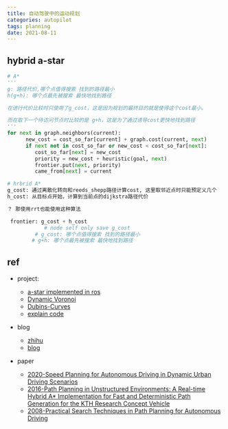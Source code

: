 ```yaml
---
title: 自动驾驶中的运动规划 
categories: autopilot
tags: planning
date: 2021-08-11
---
```


## hybrid a-star


```python
# A*
'''
g: 路径代价,哪个点值得搜索 找到的路径最小
h(g+h): 哪个点最先被搜索 最快地找到路径

在进行代价比较时只使用了g_cost，这是因为规划的最终目的就是使得这个cost最小。

而在取下一个待访问节点时比较的是 g+h，这是为了通过诱导cost更快地找到路径
'''
for next in graph.neighbors(current):
      new_cost = cost_so_far[current] + graph.cost(current, next)
      if next not in cost_so_far or new_cost < cost_so_far[next]:
         cost_so_far[next] = new_cost
         priority = new_cost + heuristic(goal, next)
         frontier.put(next, priority)
         came_from[next] = current

# hrbrid A*
g_cost: 通过离散化转向和reeds_shepp路径计算cost, 这里取邻近点时只能预定义几个
h_cost: 从目标点开始，计算到当前点的dijkstra路径代价

？ 那使用rrt也能使用这种算法

 frontier: g_cost + h_cost
            # node self only save g_cost
         # g_cost: 哪个点值得搜索 找到的路径最小
        # g+h: 哪个点最先被搜索 最快地找到路径
```

## ref

- project:
    - [a-star implemented in ros](https://github.com/karlkurzer/path_planner)
    - [Dynamic Voronoi](http://www2.informatik.uni-freiburg.de/~lau/dynamicvoronoi/)
    - [Dubins-Curves](https://github.com/AndrewWalker/Dubins-Curves/)
    - [explain code](https://github.com/Habrador/Self-driving-vehicle)
- blog
    - [zhihu](https://zhuanlan.zhihu.com/p/161660932)
    - [blog](https://blog.habrador.com/2015/11/explaining-hybrid-star-pathfinding.html)



- paper
    - [2020-Speed Planning for Autonomous Driving in Dynamic Urban Driving Scenarios](https://ieeexplore.ieee.org/document/9235659)
    - [2016-Path Planning in Unstructured Environments: A Real-time Hybrid A* Implementation for Fast and Deterministic Path Generation for the KTH Research Concept Vehicle]()
    - [2008-Practical Search Techniques in Path Planning for Autonomous Driving]()

